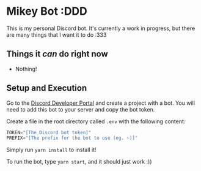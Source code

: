 # Mikey Bot :DDD

This is my personal Discord bot. It's currently a work in progress, but there are many things that I want it to do :333

## Things it *can* do right now

- Nothing!

## Setup and Execution

Go to the [Discord Developer Portal](https://discord.com/developers) and create a project with a bot. You will need to add this bot to your server and copy the bot token.

Create a file in the root directory called `.env` with the following content:

```js
TOKEN="[The Discord bot token]"
PREFIX="[The prefix for the bot to use (eg. ~)]"
```

Simply run `yarn install` to install it!

To run the bot, type `yarn start`, and it should just work :))

